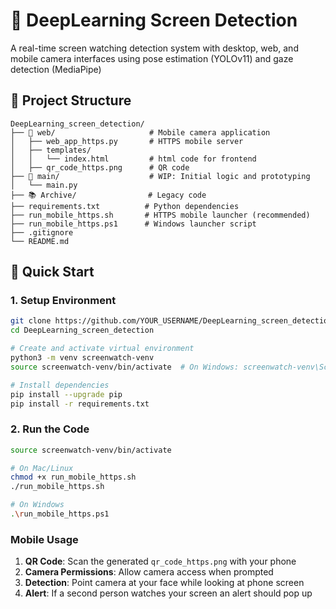 # 🎯 DeepLearning Screen Detection

A real-time screen watching detection system with desktop, web, and mobile camera interfaces using pose estimation (YOLOv11) and gaze detection (MediaPipe)

## 📁 Project Structure

```
DeepLearning_screen_detection/
├── 📱 web/                     # Mobile camera application
│   ├── web_app_https.py       # HTTPS mobile server
│   ├── templates/
│   │   └── index.html         # html code for frontend
│   ├── qr_code_https.png      # QR code
├── 🧪 main/                    # WIP: Initial logic and prototyping
│   └── main.py
├── 📚 Archive/                # Legacy code
├── requirements.txt          # Python dependencies
├── run_mobile_https.sh       # HTTPS mobile launcher (recommended)
├── run_mobile_https.ps1      # Windows launcher script
├── .gitignore
└── README.md

```

## 🚀 Quick Start

### 1. Setup Environment
```bash
git clone https://github.com/YOUR_USERNAME/DeepLearning_screen_detection.git
cd DeepLearning_screen_detection

# Create and activate virtual environment
python3 -m venv screenwatch-venv
source screenwatch-venv/bin/activate  # On Windows: screenwatch-venv\Scripts\activate

# Install dependencies
pip install --upgrade pip
pip install -r requirements.txt
```
### 2. Run the Code
```bash
source screenwatch-venv/bin/activate

# On Mac/Linux
chmod +x run_mobile_https.sh
./run_mobile_https.sh

# On Windows
.\run_mobile_https.ps1

```
### Mobile Usage
1. **QR Code**: Scan the generated `qr_code_https.png` with your phone
2. **Camera Permissions**: Allow camera access when prompted
3. **Detection**: Point camera at your face while looking at phone screen
4. **Alert**: If a second person watches your screen an alert should pop up





